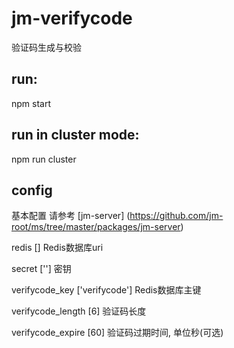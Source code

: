 # jm-verifycode

验证码生成与校验

## run:

npm start

## run in cluster mode:

npm run cluster

## config

基本配置 请参考 [jm-server] (https://github.com/jm-root/ms/tree/master/packages/jm-server)

redis [] Redis数据库uri

secret [''] 密钥

verifycode_key ['verifycode'] Redis数据库主键

verifycode_length [6] 验证码长度

verifycode_expire [60] 验证码过期时间, 单位秒(可选)
